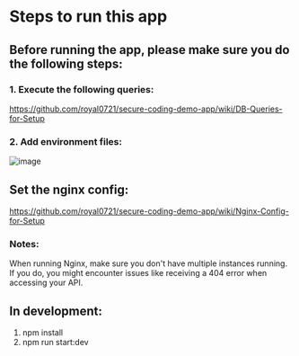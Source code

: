 # Steps to run this app

## Before running the app, please make sure you do the following steps:

### 1. Execute the following queries:

https://github.com/royal0721/secure-coding-demo-app/wiki/DB-Queries-for-Setup

### 2. Add environment files:

![image](https://github.com/user-attachments/assets/20e4bd3a-ba22-46c4-9d13-7b2fe282582f)



## Set the nginx config:
https://github.com/royal0721/secure-coding-demo-app/wiki/Nginx-Config-for-Setup

### Notes: 
When running Nginx, make sure you don't have multiple instances running. If you do, you might encounter issues like receiving a 404 error when accessing your API.




## In development:
1. npm install
2. npm run start:dev
